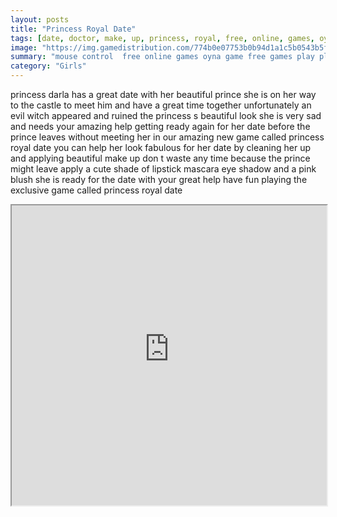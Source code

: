```yaml
---
layout: posts
title: "Princess Royal Date"
tags: [date, doctor, make, up, princess, royal, free, online, games, oyna, game, free, games, play, play, games]
image: "https://img.gamedistribution.com/774b0e07753b0b94d1a1c5b0543b5fe1.jpg"
summary: "mouse control  free online games oyna game free games play play games"
category: "Girls"
---
```


princess darla has a great date with her beautiful prince she is on her way to the castle to meet him and have a great time together unfortunately an evil witch appeared and ruined the princess s beautiful look she is very sad and needs your amazing help getting ready again for her date before the prince leaves without meeting her in our amazing new game called princess royal date you can help her look fabulous for her date by cleaning her up and applying beautiful make up don t waste any time because the prince might leave apply a cute shade of lipstick mascara eye shadow and a pink blush she is ready for the date with your great help have fun playing the exclusive game called princess royal date

<iframe width="100%" height="480px;" src="https://flash.gamedistribution.com?game=774b0e07753b0b94d1a1c5b0543b5fe1"></iframe>